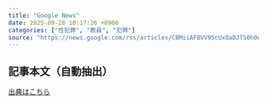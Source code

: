 ```yaml
---
title: "Google News"
date: 2025-09-28 10:17:26 +0900
categories: ["性犯罪", "教員", "犯罪"]
source: "https://news.google.com/rss/articles/CBMiiAFBVV95cUxOaDJTS0h0eTEtRUhybUZoNElVRE94WldzOXJmbmNiVW0zRDNZLVRMZG5LRlluVnZqYjRGczJhSG9OWmx2LW11dk1CWS1nbFB5bTktM0VLRzA3Unl5aXZrSzFfVWJNUDhjd3RGbDg3dG5hRUJDbjJKcFN5Mmg5TjdIU1l6SzFoLWtY?oc=5"
---
```


## 記事本文（自動抽出）
<body class="y0K44d EA71Tc" id="readabilityBody"></body>

[出典はこちら](https://news.google.com/rss/articles/CBMiiAFBVV95cUxOaDJTS0h0eTEtRUhybUZoNElVRE94WldzOXJmbmNiVW0zRDNZLVRMZG5LRlluVnZqYjRGczJhSG9OWmx2LW11dk1CWS1nbFB5bTktM0VLRzA3Unl5aXZrSzFfVWJNUDhjd3RGbDg3dG5hRUJDbjJKcFN5Mmg5TjdIU1l6SzFoLWtY?oc=5)
